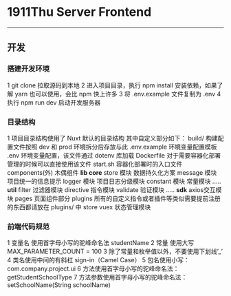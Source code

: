 
# 1911Thu Server Frontend

------

## 开发

### 搭建开发环境

1 git clone 拉取源码到本地
2 进入项目目录，执行 npm install 安装依赖，如果了解 yarn 也可以使用，会比 npm 快上许多
3 将 .env.example 文件复制为 .env
4 执行 npm run dev 启动开发服务器

### 目录结构

1 项目目录结构使用了 Nuxt 默认的目录结构
  其中自定义部分如下：
  build/ 构建配置文件按照 dev 和 prod 环境拆分后存放与此
  .env.example 环境变量配置模板
  .env 环境变量配置，该文件通过 dotenv 库加载
  Dockerfile 对于需要容器化部署管理的时候可以直接使用该文件
  start.sh 容器化部署时的入口文件
  components(外) 木偶组件
  **lib  core**
  store 模块 数据持久化方案
  message 模块 项目统一的信息提示
  logger 模块 项目日志分级模块
  constant 模块 常量模块
  .....
  **util**
   filter 过滤器模块
   directive 指令模块
   validate 验证模块
   .....
 **sdk**
 axios交互模块
 pages
 页面组件部分
 plugins
 所有的自定义指令或者插件等类似需要提前注册的东西都请放在 plugins/ 中
 store
 vuex 状态管理模块

### 前端代码规范
1 变量名 使用首字母小写的驼峰命名法 studentName
2 常量   使用大写 MAX_PARAMETER_COUNT = 100
3  除了常量和枚举值以外，不要使用下划线’_’
4 类名使用中间的有斜杠 sign-in（Camel Case）
5 包名使用小写：com.company.project.ui
6 方法使用首字母小写的驼峰命名法：getStudentSchoolType
7 方法参数使用首字母小写的驼峰命名法：setSchoolName(String schoolName)
